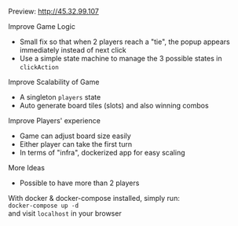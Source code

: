 Preview: http://45.32.99.107  
  
Improve Game Logic 
- Small fix so that when 2 players reach a "tie", the popup appears immediately instead of next click 
- Use a simple state machine to manage the 3 possible states in `clickAction`

Improve Scalability of Game
- A singleton `players` state
- Auto generate board tiles (slots) and also winning combos

Improve Players' experience
- Game can adjust board size easily 
- Either player can take the first turn 
- In terms of "infra", dockerized app for easy scaling

More Ideas
- Possible to have more than 2 players

With docker & docker-compose installed, simply run:  
```docker-compose up -d```  
and visit `localhost` in your browser  

